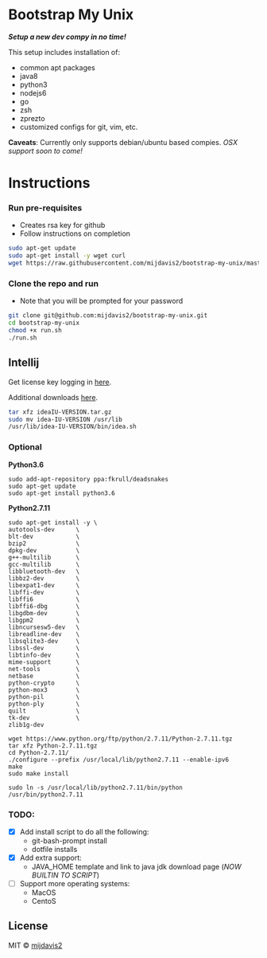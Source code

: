 # Bootstrap My Unix

**_Setup a new dev compy in no time!_** 

This setup includes installation of: 

  - common apt packages
  - java8
  - python3
  - nodejs6
  - go
  - zsh
  - zprezto
  - customized configs for git, vim, etc.
  
**Caveats**: Currently only supports debian/ubuntu based compies. _OSX support soon to come!_

# Instructions

### Run pre-requisites
- Creates rsa key for github
- Follow instructions on completion

```bash
sudo apt-get update
sudo apt-get install -y wget curl
wget https://raw.githubusercontent.com/mijdavis2/bootstrap-my-unix/master/pre-run.sh | bash
```

### Clone the repo and run
- Note that you will be prompted for your password

```bash
git clone git@github.com:mijdavis2/bootstrap-my-unix.git
cd bootstrap-my-unix
chmod +x run.sh
./run.sh
```

## Intellij

Get license key logging in [here](https://account.jetbrains.com/licenses/assets).

Additional downloads [here](https://confluence.jetbrains.com/display/IntelliJIDEA/Previous+IntelliJ+IDEA+Releases).
    
```bash
tar xfz ideaIU-VERSION.tar.gz
sudo mv idea-IU-VERSION /usr/lib
/usr/lib/idea-IU-VERSION/bin/idea.sh
```

### Optional

**Python3.6**

```
sudo add-apt-repository ppa:fkrull/deadsnakes
sudo apt-get update
sudo apt-get install python3.6
```

**Python2.7.11**

```
sudo apt-get install -y \
autotools-dev      \
blt-dev            \
bzip2              \
dpkg-dev           \
g++-multilib       \
gcc-multilib       \
libbluetooth-dev   \
libbz2-dev         \
libexpat1-dev      \
libffi-dev         \
libffi6            \
libffi6-dbg        \
libgdbm-dev        \
libgpm2            \
libncursesw5-dev   \
libreadline-dev    \
libsqlite3-dev     \
libssl-dev         \
libtinfo-dev       \
mime-support       \
net-tools          \
netbase            \
python-crypto      \
python-mox3        \
python-pil         \
python-ply         \
quilt              \
tk-dev             \
zlib1g-dev

wget https://www.python.org/ftp/python/2.7.11/Python-2.7.11.tgz
tar xfz Python-2.7.11.tgz
cd Python-2.7.11/
./configure --prefix /usr/local/lib/python2.7.11 --enable-ipv6
make
sudo make install

sudo ln -s /usr/local/lib/python2.7.11/bin/python /usr/bin/python2.7.11
```

### TODO:

- [x] Add install script to do all the following: 
    - git-bash-prompt install
    - dotfile installs
- [x] Add extra support:
    - JAVA_HOME template and link to java jdk download page
    (_NOW BUILTIN TO SCRIPT_)
- [ ] Support more operating systems:
    - MacOS
    - CentoS

## License

MIT © [mijdavis2](http://mdavis.io)
